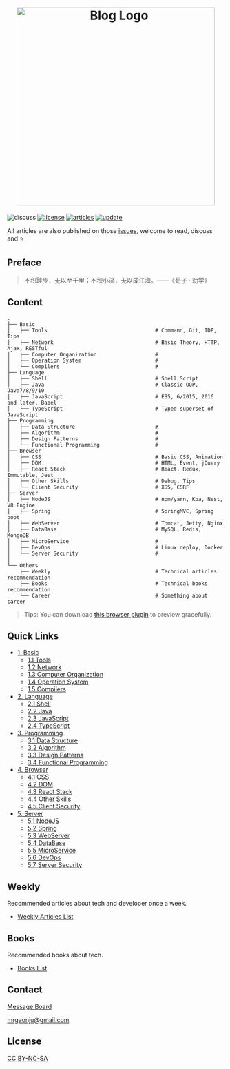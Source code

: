 <h1 align="center">
    <img width="460" src="https://github.com/muwenzi/Program-Blog/blob/next/resource/img/logo.svg" alt="Blog Logo">
</h1>

![discuss][discuss-image]
[![license][license-image]][license-url]
[![articles][articles-image]][articles-url]
[![update][update-image]][update-url]

All articles are also published on those [issues][articles-url], welcome to read, discuss and :star:

## Preface

> 不积跬步，无以至千里；不积小流，无以成江海。——《荀子 · 劝学》

## Content

```text
.
├── Basic
│   ├── Tools                                   # Command, Git, IDE, Tips
│   ├── Network                                 # Basic Theory, HTTP, Ajax, RESTful
│   ├── Computer Organization                   # 
│   ├── Operation System                        # 
│   └── Compilers                               # 
├── Language
│   ├── Shell                                   # Shell Script
│   ├── Java                                    # Classic OOP, Java7/8/9/10
│   ├── JavaScript                              # ES5, 6/2015, 2016 and later, Babel
│   └── TypeScript                              # Typed superset of JavaScript
├── Programming
│   ├── Data Structure                          # 
│   ├── Algorithm                               # 
│   ├── Design Patterns                         # 
│   └── Functional Programming                  # 
├── Browser
│   ├── CSS                                     # Basic CSS, Animation
│   ├── DOM                                     # HTML, Event, jQuery
│   ├── React Stack                             # React, Redux, Immutable, Jest
│   ├── Other Skills                            # Debug, Tips
│   └── Client Security                         # XSS, CSRF
├── Server
│   ├── NodeJS                                  # npm/yarn, Koa, Nest, V8 Engine
│   ├── Spring                                  # SpringMVC, Spring boot
│   ├── WebServer                               # Tomcat, Jetty, Nginx
│   ├── DataBase                                # MySQL, Redis, MongoDB
│   ├── MicroService                            # 
│   ├── DevOps                                  # Linux deploy, Docker
│   └── Server Security                         # 
│
└── Others
    ├── Weekly                                  # Technical articles recommendation
    ├── Books                                   # Technical books recommendation
    └── Career                                  # Something about career
```

> Tips: You can download [this browser plugin][octotree-url] to preview gracefully.

## Quick Links

- [1. Basic](https://github.com/muwenzi/Program-Blog/blob/master/1.%20Basic/index.md)
  - [1.1 Tools][1.1-url]
  - [1.2 Network][1.2-url]
  - [1.3 Computer Organization][1.3-url]
  - [1.4 Operation System][1.4-url]
  - [1.5 Compilers][1.5-url]
- [2. Language](https://github.com/muwenzi/Program-Blog/blob/master/2.%20Language/index.md)
  - [2.1 Shell][2.1-url]
  - [2.2 Java][2.2-url]
  - [2.3 JavaScript][2.3-url]
  - [2.4 TypeScript][2.4-url]
- [3. Programming](https://github.com/muwenzi/Program-Blog/blob/master/3.%20Programming/index.md)
  - [3.1 Data Structure][3.1-url]
  - [3.2 Algorithm][3.2-url]
  - [3.3 Design Patterns][3.3-url]
  - [3.4 Functional Programming][3.4-url]
- [4. Browser](https://github.com/muwenzi/Program-Blog/blob/master/4.%20Client/index.md)
  - [4.1 CSS][4.1-url]
  - [4.2 DOM][4.2-url]
  - [4.3 React Stack][4.3-url]
  - [4.4 Other Skills]()
  - [4.5 Client Security][4.5-url]
- [5. Server](https://github.com/muwenzi/Program-Blog/blob/master/5.%20Server/index.md)
  - [5.1 NodeJS][5.1-url]
  - [5.2 Spring][5.2-url]
  - [5.3 WebServer][5.3-url]
  - [5.4 DataBase][5.4-url]
  - [5.5 MicroService][5.5-url]
  - [5.6 DevOps][5.6-url]
  - [5.7 Server Security][5.7-url]

## Weekly

Recommended articles about tech and developer once a week.

- [Weekly Articles List][weekly-url]

## Books

Recommended books about tech.

- [Books List][books-url]

## Contact

[Message Board][message-board-url]

mrgaonju@gmail.com

## License

[CC BY-NC-SA][license-url]

[license-image]: https://img.shields.io/badge/license-CC%20BY--NC--SA-green.svg?style=flat-square
[discuss-image]: https://img.shields.io/badge/discuss-welcome-brightgreen.svg?style=flat-square
[articles-image]: https://img.shields.io/github/issues/muwenzi/program-blog.svg?style=flat-square&label=articles
[update-image]: https://img.shields.io/github/last-commit/muwenzi/program-blog.svg?style=flat-square&label=update

[license-url]: https://creativecommons.org/licenses/by-nc-sa/4.0/deed.zh
[english-url]: https://github.com/muwenzi/Program-Blog/tree/english
[articles-url]: https://github.com/muwenzi/Program-Blog/issues
[update-url]: https://github.com/muwenzi/Program-Blog/commits/master
[octotree-url]: https://github.com/buunguyen/octotree
[message-board-url]: https://github.com/muwenzi/Program-Blog/issues/91
[weekly-url]: https://github.com/muwenzi/Program-Blog/issues?q=is%3Aissue+is%3Aopen+label%3Aweekly
[books-url]: https://github.com/muwenzi/Program-Blog/labels/Books

[1.1-url]: https://github.com/muwenzi/Program-Blog/labels/1.1%20Tools
[1.2-url]: https://github.com/muwenzi/Program-Blog/labels/1.2%20Network
[1.3-url]: https://github.com/muwenzi/Program-Blog/labels/1.3%20Computer%20Organization
[1.4-url]: https://github.com/muwenzi/Program-Blog/labels/1.4%20Operation%20System
[1.5-url]: https://github.com/muwenzi/Program-Blog/labels/1.5%20Compilers
[2.1-url]: https://github.com/muwenzi/Program-Blog/labels/2.1%20Shell
[2.2-url]: https://github.com/muwenzi/Program-Blog/labels/2.2%20Java
[2.3-url]: https://github.com/muwenzi/Program-Blog/labels/2.3%20JavaScript
[2.4-url]: https://github.com/muwenzi/Program-Blog/labels/2.4%20TypeScript
[3.1-url]: https://github.com/muwenzi/Program-Blog/labels/3.1%20Data%20Structure
[3.2-url]: https://github.com/muwenzi/Program-Blog/labels/3.2%20Algorithm
[3.3-url]: https://github.com/muwenzi/Program-Blog/labels/3.3%20Design%20Patterns
[3.4-url]: https://github.com/muwenzi/Program-Blog/labels/3.4%20Functional%20Programming
[4.1-url]: https://github.com/muwenzi/Program-Blog/labels/4.1%20CSS
[4.2-url]: https://github.com/muwenzi/Program-Blog/labels/4.2%20DOM
[4.3-url]: https://github.com/muwenzi/Program-Blog/labels/4.3%20React%20Stack
[4.5-url]: https://github.com/muwenzi/Program-Blog/labels/4.5%20Client%20Security
[5.1-url]: https://github.com/muwenzi/Program-Blog/labels/5.1%20NodeJS
[5.2-url]: https://github.com/muwenzi/Program-Blog/labels/5.2%20Spring
[5.3-url]: https://github.com/muwenzi/Program-Blog/labels/5.3%20WebServer
[5.4-url]: https://github.com/muwenzi/Program-Blog/labels/5.4%20DataBase
[5.5-url]: https://github.com/muwenzi/Program-Blog/labels/5.5%20MicroService
[5.6-url]: https://github.com/muwenzi/Program-Blog/labels/5.6%20DevOps
[5.7-url]: https://github.com/muwenzi/Program-Blog/labels/5.7%20Server%20Security